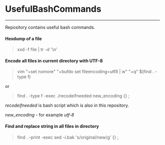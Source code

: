 # UsefulBashCommands



-------------



Repository contains useful bash commands.







#### Hexdump of a file



> xxd -f file | tr -d '\n'







#### Encode all files in current directory with UTF-8



> vim "+set nomore" "+bufdo set fileencoding=utf8 | w" "+q" $(find . -type f)



or

> find . -type f -exec ./recodeifneeded new_encoding {} \;



*recodeifneeded* is bash script which is also in this repository.

*new_encoding* - for example *utf-8*



#### Find and replace string in all files in directory



> find . -print -exec sed -i.bak 's/original/new/g' {} \;
